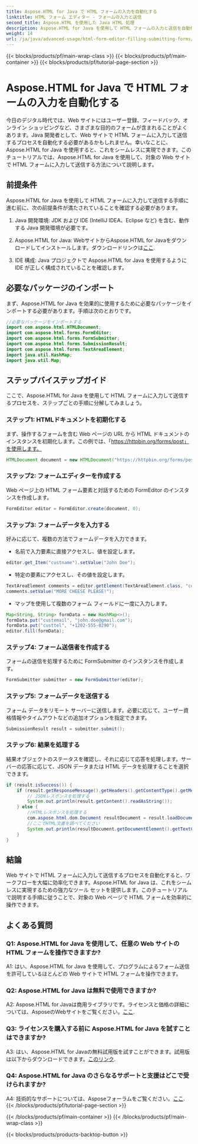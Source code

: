 ```yaml
---
title: Aspose.HTML for Java で HTML フォームの入力を自動化する
linktitle: HTML フォーム エディター - フォームの入力と送信
second_title: Aspose.HTML を使用した Java HTML 処理
description: Aspose.HTML for Java を使用して HTML フォームの入力と送信を自動化する方法を学びます。このチュートリアルで Web 操作を簡素化します。
weight: 14
url: /ja/java/advanced-usage/html-form-editor-filling-submitting-forms/
---
```


{{< blocks/products/pf/main-wrap-class >}}
{{< blocks/products/pf/main-container >}}
{{< blocks/products/pf/tutorial-page-section >}}

# Aspose.HTML for Java で HTML フォームの入力を自動化する

今日のデジタル時代では、Web サイトにはユーザー登録、フィードバック、オンライン ショッピングなど、さまざまな目的のフォームが含まれることがよくあります。Java 開発者として、Web サイトで HTML フォームに入力して送信するプロセスを自動化する必要があるかもしれません。幸いなことに、Aspose.HTML for Java を使用すると、これをシームレスに実現できます。このチュートリアルでは、Aspose.HTML for Java を使用して、対象の Web サイトで HTML フォームに入力して送信する方法について説明します。

## 前提条件

Aspose.HTML for Java を使用して HTML フォームに入力して送信する手順に進む前に、次の前提条件が満たされていることを確認する必要があります。

1. Java 開発環境: JDK および IDE (IntelliJ IDEA、Eclipse など) を含む、動作する Java 開発環境が必要です。

2.  Aspose.HTML for Java: WebサイトからAspose.HTML for Javaをダウンロードしてインストールします。ダウンロードリンクは[ここ](https://releases.aspose.com/html/java/).

3. IDE 構成: Java プロジェクトで Aspose.HTML for Java を使用するように IDE が正しく構成されていることを確認します。

## 必要なパッケージのインポート

まず、Aspose.HTML for Java を効果的に使用するために必要なパッケージをインポートする必要があります。手順は次のとおりです。

```java
//必要なパッケージをインポートする
import com.aspose.html.HTMLDocument;
import com.aspose.html.forms.FormEditor;
import com.aspose.html.forms.FormSubmitter;
import com.aspose.html.forms.SubmissionResult;
import com.aspose.html.forms.TextAreaElement;
import java.util.HashMap;
import java.util.Map;
```

## ステップバイステップガイド

ここで、Aspose.HTML for Java を使用して HTML フォームに入力して送信するプロセスを、ステップごとの手順に分解してみましょう。

### ステップ1: HTMLドキュメントを初期化する

まず、操作するフォームを含む Web ページの URL から HTML ドキュメントのインスタンスを初期化します。この例では、「https://httpbin.org/forms/post」を使用します。

```java
HTMLDocument document = new HTMLDocument("https://httpbin.org/forms/post");
```

### ステップ2: フォームエディターを作成する

Web ページ上の HTML フォーム要素と対話するための FormEditor のインスタンスを作成します。

```java
FormEditor editor = FormEditor.create(document, 0);
```

### ステップ3: フォームデータを入力する

好みに応じて、複数の方法でフォームデータを入力できます。

- 名前で入力要素に直接アクセスし、値を設定します。

```java
editor.get_Item("custname").setValue("John Doe");
```

- 特定の要素にアクセスし、その値を設定します。

```java
TextAreaElement comments = editor.getElement(TextAreaElement.class, "comments");
comments.setValue("MORE CHEESE PLEASE!");
```

- マップを使用して複数のフォーム フィールドに一度に入力します。

```java
Map<String, String> formData = new HashMap<>();
formData.put("custemail", "john.doe@gmail.com");
formData.put("custtel", "+1202-555-0290");
editor.fill(formData);
```

### ステップ4: フォーム送信者を作成する

フォームの送信を処理するために FormSubmitter のインスタンスを作成します。

```java
FormSubmitter submitter = new FormSubmitter(editor);
```

### ステップ5: フォームデータを送信する

フォーム データをリモート サーバーに送信します。必要に応じて、ユーザー資格情報やタイムアウトなどの追加オプションを指定できます。

```java
SubmissionResult result = submitter.submit();
```

### ステップ6: 結果を処理する

結果オブジェクトのステータスを確認し、それに応じて応答を処理します。サーバーの応答に応じて、JSON データまたは HTML データを処理することを選択できます。

```java
if (result.isSuccess()) {
    if (result.getResponseMessage().getHeaders().getContentType().getMediaType().equals("application/json")) {
        // JSONレスポンスを処理する
        System.out.println(result.getContent().readAsString());
    } else {
        //HTMLレスポンスを処理する
        com.aspose.html.dom.Document resultDocument = result.loadDocument();
        //ここでHTML文書を調べてください
        System.out.println(resultDocument.getDocumentElement().getTextContent());
    }
}
```

## 結論

Web サイトで HTML フォームに入力して送信するプロセスを自動化すると、ワークフローを大幅に効率化できます。Aspose.HTML for Java は、これをシームレスに実現するための強力なツール セットを提供します。このチュートリアルで説明する手順に従うことで、対象の Web ページで HTML フォームを効率的に操作できます。

## よくある質問

### Q1: Aspose.HTML for Java を使用して、任意の Web サイトの HTML フォームを操作できますか?

A1: はい、Aspose.HTML for Java を使用して、プログラムによるフォーム送信を許可しているほとんどの Web サイトで HTML フォームを操作できます。

### Q2: Aspose.HTML for Java は無料で使用できますか?

 A2: Aspose.HTML for Javaは商用ライブラリです。ライセンスと価格の詳細については、AsposeのWebサイトをご覧ください。[ここ](https://purchase.aspose.com/buy).

### Q3: ライセンスを購入する前に Aspose.HTML for Java を試すことはできますか?

 A3: はい、Aspose.HTML for Javaの無料試用版を試すことができます。試用版は以下からダウンロードできます。[このリンク](https://releases.aspose.com/).

### Q4: Aspose.HTML for Java のさらなるサポートと支援はどこで受けられますか?

 A4: 技術的なサポートについては、Asposeフォーラムをご覧ください。[ここ](https://forum.aspose.com/).
{{< /blocks/products/pf/tutorial-page-section >}}

{{< /blocks/products/pf/main-container >}}
{{< /blocks/products/pf/main-wrap-class >}}

{{< blocks/products/products-backtop-button >}}
